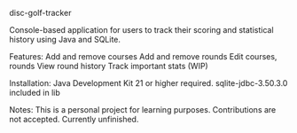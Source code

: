 disc-golf-tracker

Console-based application for users to track their scoring and statistical history using Java and SQLite.

Features:
Add and remove courses
Add and remove rounds
Edit courses, rounds
View round history
Track important stats (WIP)

Installation:
Java Development Kit 21 or higher required.
sqlite-jdbc-3.50.3.0 included in lib  

Notes:
This is a personal project for learning purposes. Contributions are not accepted.
Currently unfinished.

